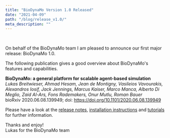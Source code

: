 ```yaml
---
title: "BioDynaMo Version 1.0 Released"
date: "2021-04-09"
path: "/blog/release_v1.0/"
meta_description: ""
---
```


</br>

On behalf of the BioDynaMo team I am pleased to announce our first major release: BioDynaMo 1.0. 

The following publication gives a good overview about BioDynaMo's features and capabilities.

**BioDynaMo: a general platform for scalable agent-based simulation** </br>
*Lukas Breitwieser, Ahmad Hesam, Jean de Montigny, Vasileios Vavourakis, Alexandros Iosif, Jack Jennings, Marcus Kaiser, Marco Manca, Alberto Di Meglio, Zaid Al-Ars, Fons Rademakers, Onur Mutlu, Roman Bauer* </br>
bioRxiv 2020.06.08.139949; doi: https://doi.org/10.1101/2020.06.08.139949

Please have a look at the [release notes](/docs/userguide/release_notes_v1.0/), [installation instructions](/docs/userguide/installation/) and [tutorials](/docs/userguide/hello_world/) for further information.

Thanks and enjoy! </br>
Lukas for the BioDynaMo team

